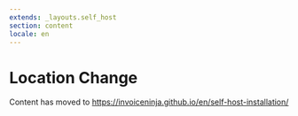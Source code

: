 ```yaml
---
extends: _layouts.self_host 
section: content
locale: en
---
```


# Location Change

Content has moved to https://invoiceninja.github.io/en/self-host-installation/
